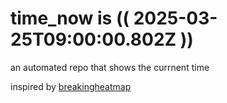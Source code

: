 # time_now is (( 2025-03-25T09:00:00.802Z ))

an automated repo that shows the currnent time

inspired by [breakingheatmap](https://github.com/breakingheatmap/breakingheatmap)